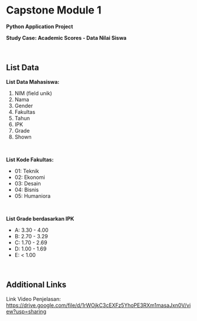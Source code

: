# Capstone Module 1
**Python Application Project**

**Study Case: Academic Scores - Data Nilai Siswa**

<br />

List Data
---------
**List Data Mahasiswa:**
1. NIM (field unik)  
2. Nama  
3. Gender  
4. Fakultas  
5. Tahun  
6. IPK  
7. Grade  
8. Shown  

<br />

**List Kode Fakultas:**  
- 01: Teknik  
- 02: Ekonomi  
- 03: Desain  
- 04: Bisnis  
- 05: Humaniora  

<br />

**List Grade berdasarkan IPK**
- A: 3.30 - 4.00  
- B: 2.70 - 3.29  
- C: 1.70 - 2.69  
- D: 1.00 - 1.69  
- E: < 1.00  

<br />

Additional Links
----------------
Link Video Penjelasan: https://drive.google.com/file/d/1rWOjkC3cEXFz5YhoPE3RXm1masaJxn0V/view?usp=sharing
